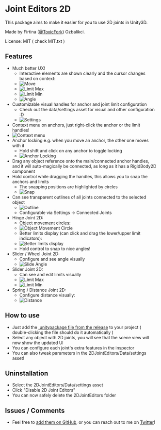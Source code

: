 # Joint Editors 2D
This package aims to make it easier for you to use 2D joints in Unity3D.

Made by Firtina ([@ToxicFork](https://twitter.com/toxicfork)) Ozbalikci.

License: MIT ( check MIT.txt )

## Features
- Much better UX!
    - Interactive elements are shown clearly and the cursor changes based on context:
    - ![Move](http://i.imgur.com/wJ4qVTv.png)
    - ![Limit Max](http://i.imgur.com/axtBzRJ.png)
    - ![Limit Min](http://i.imgur.com/kNEyGns.png)
    - ![Angle](http://i.imgur.com/j9YR2hT.png)
- Customizable visual handles for anchor and joint limit configuration
    - Check out the data/settings asset for visual and other configuration :D
    - ![Settings](http://i.imgur.com/FD7p3j7.png)
- Context menu on anchors, just right-click the anchor or the limit handles!
- ![Context menu](http://i.imgur.com/BYwmNRp.png)
- Anchor locking e.g. when you move an anchor, the other one moves with it
    - Hold shift and click on any anchor to toggle locking
    - ![Anchor Locking](http://i.imgur.com/PegXgC8.png)
- Drag any object reference onto the main/connected anchor handles, and it will
 auto-magically be connected, as long as it has a RigidBody2D component
- Hold control while dragging the handles, this allows you to snap the anchors and limits
  - The snapping positions are highlighted by circles
  - ![Snap](http://i.imgur.com/SnSPnvs.png)
- Can see transparent outlines of all joints connected to the selected object
    - ![Outline](http://i.imgur.com/qBJ5riG.png)
    - Configurable via Settings -> Connected Joints
- Hinge Joint 2D:
    - Object movement circles:  
    - ![Object Movement Circle](http://i.imgur.com/5dAko4r.png)
    - Better limits display (can click and drag the lower/upper limit indicators):
    - ![Better limits display](http://i.imgur.com/wpBmoKh.png)
    - Hold control to snap to nice angles!
- Slider / Wheel Joint 2D:
    - Configure and see angle visually
    - ![Slide Angle](http://i.imgur.com/j9YR2hT.png)
- Slider Joint 2D:
    - Can see and edit limits visually  
    - ![Limit Max](http://i.imgur.com/axtBzRJ.png)
    - ![Limit Min](http://i.imgur.com/kNEyGns.png)
- Spring / Distance Joint 2D:
    - Configure distance visually:
    - ![Distance](http://i.imgur.com/xt2j3Tv.png)

## How to use
- Just add the [.unitypackage file from the release](https://github.com/toxicFork/Unity-2D-Joint-Editors/releases/download/2015.207.2/JointEditors2D.zip) to your project ( double-clicking the file should do it automatically )
- Select any object with 2D joints, you will see that the scene view will now show the updated UI
- You can configure each joint's extra features in the inspector
- You can also tweak parameters in the 2DJointEditors/Data/settings asset!

## Uninstallation
- Select the 2DJointEditors/Data/settings asset
- Click "Disable 2D Joint Editors"
- You can now safely delete the 2DJointEditors folder

## Issues / Comments
- Feel free to [add them on GitHub](https://github.com/toxicFork/Unity-2D-Joint-Editors/issues), or you can reach out to me on [Twitter](https://twitter.com/toxicfork)!
